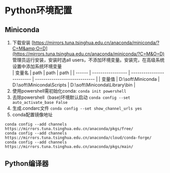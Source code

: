 # Python环境配置

## Miniconda

1. 下载安装
[https://mirrors.tuna.tsinghua.edu.cn/anaconda/miniconda/?C=M&amp;O=D](https://mirrors.tuna.tsinghua.edu.cn/anaconda/miniconda/?C=M&O=D)  
管理员运行安装，安装时选all users，不添加环境变量。安装完，在高级系统设置中添加系统环境变量  
| 变量名 | path              | path                      | path                          |
| ------ | ----------------- | ------------------------- | ----------------------------- |
| 变量值 | D:\soft\Miniconda | D:\soft\Miniconda\Scripts | D:\soft\Miniconda\Library\bin |
2. 使用powershell需初始化conda:
`conda init powershell`
3. 去除powershell（base)环境默认启动
`conda config --set auto_activate_base False`
4. 生成.condarc文件
`conda config --set show_channel_urls yes`
5. conda配置镜像地址
```
conda config --add channels https://mirrors.tuna.tsinghua.edu.cn/anaconda/pkgs/free/
conda config --add channels https://mirrors.tuna.tsinghua.edu.cn/anaconda/cloud/conda-forge/
conda config --add channels https://mirrors.tuna.tsinghua.edu.cn/anaconda/pkgs/main/
```

## Python编译器
